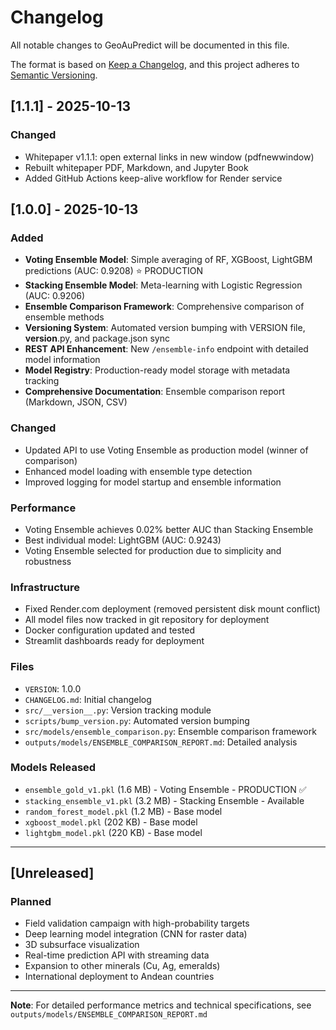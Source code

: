 # Changelog

All notable changes to GeoAuPredict will be documented in this file.

The format is based on [Keep a Changelog](https://keepachangelog.com/en/1.0.0/),
and this project adheres to [Semantic Versioning](https://semver.org/spec/v2.0.0.html).

## [1.1.1] - 2025-10-13

### Changed
- Whitepaper v1.1.1: open external links in new window (pdfnewwindow)
- Rebuilt whitepaper PDF, Markdown, and Jupyter Book
- Added GitHub Actions keep-alive workflow for Render service

## [1.0.0] - 2025-10-13

### Added
- **Voting Ensemble Model**: Simple averaging of RF, XGBoost, LightGBM predictions (AUC: 0.9208) ⭐ PRODUCTION
- **Stacking Ensemble Model**: Meta-learning with Logistic Regression (AUC: 0.9206)
- **Ensemble Comparison Framework**: Comprehensive comparison of ensemble methods
- **Versioning System**: Automated version bumping with VERSION file, __version__.py, and package.json sync
- **REST API Enhancement**: New `/ensemble-info` endpoint with detailed model information
- **Model Registry**: Production-ready model storage with metadata tracking
- **Comprehensive Documentation**: Ensemble comparison report (Markdown, JSON, CSV)

### Changed
- Updated API to use Voting Ensemble as production model (winner of comparison)
- Enhanced model loading with ensemble type detection
- Improved logging for model startup and ensemble information

### Performance
- Voting Ensemble achieves 0.02% better AUC than Stacking Ensemble
- Best individual model: LightGBM (AUC: 0.9243)
- Voting Ensemble selected for production due to simplicity and robustness

### Infrastructure
- Fixed Render.com deployment (removed persistent disk mount conflict)
- All model files now tracked in git repository for deployment
- Docker configuration updated and tested
- Streamlit dashboards ready for deployment

### Files
- `VERSION`: 1.0.0
- `CHANGELOG.md`: Initial changelog
- `src/__version__.py`: Version tracking module
- `scripts/bump_version.py`: Automated version bumping
- `src/models/ensemble_comparison.py`: Ensemble comparison framework
- `outputs/models/ENSEMBLE_COMPARISON_REPORT.md`: Detailed analysis

### Models Released
- `ensemble_gold_v1.pkl` (1.6 MB) - Voting Ensemble - PRODUCTION ✅
- `stacking_ensemble_v1.pkl` (3.2 MB) - Stacking Ensemble - Available
- `random_forest_model.pkl` (1.2 MB) - Base model
- `xgboost_model.pkl` (202 KB) - Base model
- `lightgbm_model.pkl` (220 KB) - Base model

---

## [Unreleased]

### Planned
- Field validation campaign with high-probability targets
- Deep learning model integration (CNN for raster data)
- 3D subsurface visualization
- Real-time prediction API with streaming data
- Expansion to other minerals (Cu, Ag, emeralds)
- International deployment to Andean countries

---

**Note**: For detailed performance metrics and technical specifications, see `outputs/models/ENSEMBLE_COMPARISON_REPORT.md`

